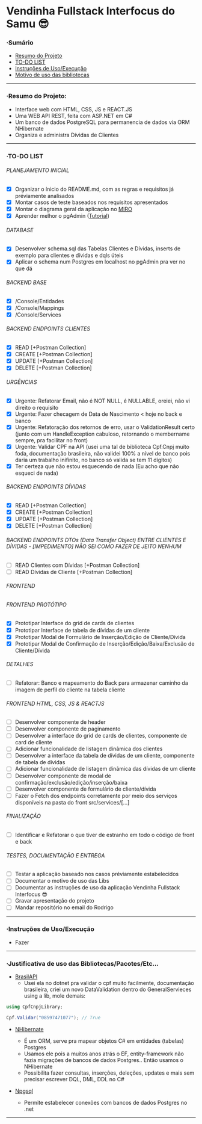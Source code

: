 # Vendinha Fullstack Interfocus do Samu 😎

### ·Sumário

* [Resumo do Projeto](#resumo-do-projeto)
* [TO-DO LIST](#to-do-list)
* [Instruções de Uso/Execução](#instruções-de-usoexecução)
* [Motivo de uso das bibliotecas](#justificativa-de-uso-das-bibliotecaspacotesetc)

---

### ·Resumo do Projeto:

* Interface web com HTML, CSS, JS e REACT.JS
* Uma WEB API REST, feita com ASP.NET em C#
* Um banco de dados PostgreSQL para permanencia de dados via ORM NHibernate
* Organiza e administra Dívidas de Clientes

---

### ·TO-DO LIST

###### PLANEJAMENTO INICIAL

* [X] Organizar o ínicio do README.md, com as regras e requisitos já préviamente analisados
* [X] Montar casos de teste baseados nos requisitos apresentados
* [X] Montar o diagrama geral da aplicação no [MIRO](https://miro.com/pt/mapeamento-processos/)
* [X] Aprender melhor o pgAdmin ([Tutorial](https://www.youtube.com/watch?v=WFT5MaZN6g4&ab_channel=DatabaseStar))

###### DATABASE

* [X] Desenvolver schema.sql das Tabelas Clientes e Dívidas, inserts de exemplo para clientes e dívidas e dqls úteis
* [X] Aplicar o schema num Postgres em localhost no pgAdmin pra ver no que dá

###### BACKEND BASE

* [X] /Console/Entidades
* [X] /Console/Mappings
* [X] /Console/Services

###### BACKEND ENDPOINTS CLIENTES

* [X] READ   [+Postman Collection]
* [X] CREATE [+Postman Collection]
* [X] UPDATE [+Postman Collection]
* [X] DELETE [+Postman Collection]

###### URGÊNCIAS

* [X] Urgente: Refatorar Email, não é NOT NULL, é NULLABLE, oreiei, não vi direito o requisito
* [X] Urgente: Fazer checagem de Data de Nascimento < hoje no back e banco
* [X] Urgente: Refatoração dos retornos de erro, usar o ValidationResult certo (junto com um HandleException cabuloso, retornando o membername sempre, pra facilitar no front)
* [X] Urgente: Validar CPF na API (usei uma tal de biblioteca Cpf.Cnpj muito foda, documentação brasileira, não validei 100% a nível de banco pois daria um trabalho inifinito, no banco só valida se tem 11 dígitos)
* [X] Ter certeza que não estou esquecendo de nada (Eu acho que não esqueci de nada)

###### BACKEND ENDPOINTS DÍVIDAS

* [X] READ   [+Postman Collection]
* [X] CREATE [+Postman Collection]
* [X] UPDATE [+Postman Collection]
* [X] DELETE [+Postman Collection]

###### BACKEND ENDPOINTS DTOs (Data Transfer Object) ENTRE CLIENTES E DÍVIDAS - [IMPEDIMENTO] NÃO SEI COMO FAZER DE JEITO NENHUM

* [ ] READ Clientes com Dívidas [+Postman Collection]
* [ ] READ Dívidas de Cliente [+Postman Collection]

###### FRONTEND

###### FRONTEND PROTÓTIPO

* [X] Prototipar Interface do grid de cards de clientes
* [X] Prototipar Interface de tabela de dívidas de um cliente
* [X] Prototipar Modal de Formulário de Inserção/Edição de Cliente/Dívida
* [X] Prototipar Modal de Confirmação de Inserção/Edição/Baixa/Exclusão de Cliente/Dívida

###### DETALHES

* [ ] Refatorar: Banco e mapeamento do Back para armazenar caminho da imagem de perfil do cliente na tabela cliente

###### FRONTEND HTML, CSS, JS & REACTJS

* [ ] Desenvolver componente de header
* [ ] Desenvolver componente de paginamento
* [ ] Desenvolver a interface do grid de cards de clientes, componente de card de cliente
* [ ] Adicionar funcionalidade de listagem dinâmica dos clientes
* [ ] Desenvolver a interface da tabela de dívidas de um cliente, componente de tabela de dívidas
* [ ] Adicionar funcionalidade de listagem dinâmica das dívidas de um cliente
* [ ] Desenvolver componente de modal de confirmação/exclusão/edição/inserção/baixa
* [ ] Desenvolver componente de formulário de cliente/dívida
* [ ] Fazer o Fetch dos endpoints corretamente por meio dos serviços disponíveis na pasta do front src/services/[...]

###### FINALIZAÇÃO

* [ ] Identificar e Refatorar o que tiver de estranho em todo o código de front e back

###### TESTES, DOCUMENTAÇÃO E ENTREGA

* [ ] Testar a aplicação baseado nos casos préviamente estabelecidos
* [ ] Documentar o motivo de uso das Libs
* [ ] Documentar as instruções de uso da aplicação Vendinha Fullstack Interfocus 😎
* [ ] Gravar apresentação do projeto
* [ ] Mandar repositório no email do Rodrigo

---

### ·Instruções de Uso/Execução

* Fazer

---

### ·Justificativa de uso das Bibliotecas/Pacotes/Etc...

* [BrasilAPI](https://github.com/RBonaldi/CPF.CNPJ)
  * Usei ela no dotnet pra validar o cpf muito facilmente, documentação brasileira, criei um novo DataValidation dentro do GeneralServieces using a lib, mole demais:

```csharp
using CpfCnpjLibrary;

Cpf.Validar("08597471077"); // True
```

* [NHibernate](https://nhibernate.info/)

  * É um ORM, serve pra mapear objetos C# em entidades (tabelas) Postgres
  * Usamos ele pois a muitos anos atrás o EF, entity-framework não fazia migrações de bancos de dados Postgres.. Então usamos o NHibernate
  * Possibilita fazer consultas, inserções, deleções, updates e mais sem precisar escrever DQL, DML, DDL no C#
* [Npgsql](https://github.com/npgsql/npgsql)

  * Permite estabelecer conexões com bancos de dados Postgres no .net

---
